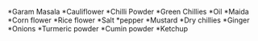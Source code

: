 *Garam Masala
*Cauliflower
*Chilli Powder
*Green Chillies
*Oil
*Maida
*Corn flower
*Rice flower
*Salt
*pepper
*Mustard
*Dry chillies
*Ginger
*Onions
*Turmeric powder
*Cumin powder
*Ketchup
